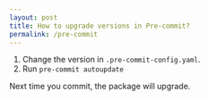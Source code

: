 ```yaml
---
layout: post
title: How to upgrade versions in Pre-commit?
permalink: /pre-commit
---
```


1. Change the version in `.pre-commit-config.yaml`.
2. Run `pre-commit autoupdate`

Next time you commit, the package will upgrade.
